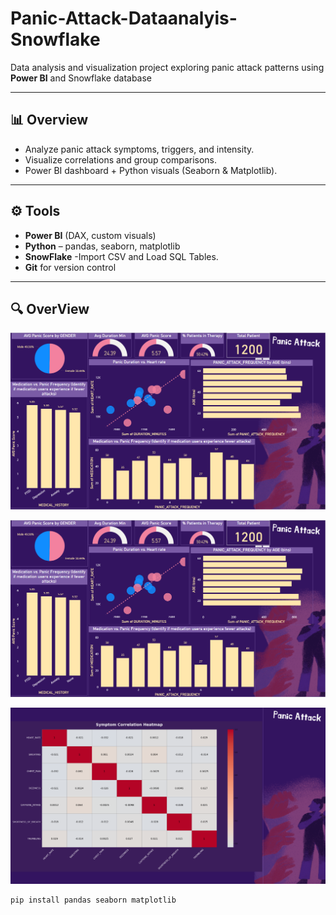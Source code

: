 # Panic-Attack-Dataanalyis-Snowflake


Data analysis and visualization project exploring panic attack patterns using **Power BI** and Snowflake database

---

## 📊 Overview
- Analyze panic attack symptoms, triggers, and intensity.  
- Visualize correlations and group comparisons. 
- Power BI dashboard + Python visuals (Seaborn & Matplotlib).

---

## ⚙️ Tools
- **Power BI** (DAX, custom visuals)  
- **Python** – pandas, seaborn, matplotlib
- **SnowFlake** -Import CSV and Load SQL Tables.
- **Git** for version control

---


## 🔍 OverView

![Medical Composite Analysis](https://github.com/rehamessa/Panic-Attack-Dataanalyis-Snowflake/blob/main/Images/Medical%20Composite%20View.png)

![Lifestyle Impact View](https://github.com/rehamessa/Panic-Attack-Dataanalyis-Snowflake/blob/main/Images/Medical%20Composite%20View.png)

![HeatMap](https://github.com/rehamessa/Panic-Attack-Dataanalyis-Snowflake/blob/main/Images/HeatMap%20Symptom.png)






   ```bash
   pip install pandas seaborn matplotlib
